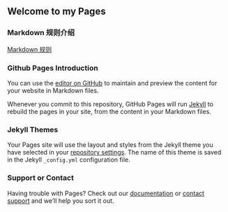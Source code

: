 ## Welcome to my Pages
### Markdown 规则介绍

[Markdown 规则](https://ericlefu.github.io/Markdown%E8%A7%84%E5%88%99)


### Github Pages Introduction

You can use the [editor on GitHub](https://github.com/EricleFu/ericlefu/edit/master/README.md) to maintain and preview the content for your website in Markdown files.

Whenever you commit to this repository, GitHub Pages will run [Jekyll](https://jekyllrb.com/) to rebuild the pages in your site, from the content in your Markdown files.

### Jekyll Themes

Your Pages site will use the layout and styles from the Jekyll theme you have selected in your [repository settings](https://github.com/EricleFu/ericlefu/settings). The name of this theme is saved in the Jekyll `_config.yml` configuration file.

### Support or Contact

Having trouble with Pages? Check out our [documentation](https://help.github.com/categories/github-pages-basics/) or [contact support](https://github.com/contact) and we’ll help you sort it out.
